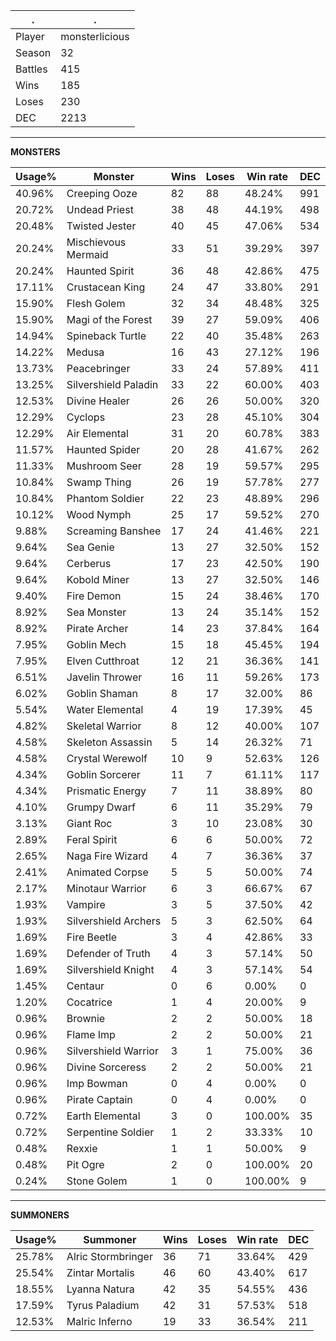 .|.
|-|-
Player|monsterlicious
Season|32
Battles|415
Wins|185
Loses|230
DEC|2213

---
**MONSTERS**

Usage%|Monster|Wins|Loses|Win rate|DEC|
-|-|-|-|-|-|
40.96%|Creeping Ooze|82|88|48.24%|991|
20.72%|Undead Priest|38|48|44.19%|498|
20.48%|Twisted Jester|40|45|47.06%|534|
20.24%|Mischievous Mermaid|33|51|39.29%|397|
20.24%|Haunted Spirit|36|48|42.86%|475|
17.11%|Crustacean King|24|47|33.80%|291|
15.90%|Flesh Golem|32|34|48.48%|325|
15.90%|Magi of the Forest|39|27|59.09%|406|
14.94%|Spineback Turtle|22|40|35.48%|263|
14.22%|Medusa|16|43|27.12%|196|
13.73%|Peacebringer|33|24|57.89%|411|
13.25%|Silvershield Paladin|33|22|60.00%|403|
12.53%|Divine Healer|26|26|50.00%|320|
12.29%|Cyclops|23|28|45.10%|304|
12.29%|Air Elemental|31|20|60.78%|383|
11.57%|Haunted Spider|20|28|41.67%|262|
11.33%|Mushroom Seer|28|19|59.57%|295|
10.84%|Swamp Thing|26|19|57.78%|277|
10.84%|Phantom Soldier|22|23|48.89%|296|
10.12%|Wood Nymph|25|17|59.52%|270|
9.88%|Screaming Banshee|17|24|41.46%|221|
9.64%|Sea Genie|13|27|32.50%|152|
9.64%|Cerberus|17|23|42.50%|190|
9.64%|Kobold Miner|13|27|32.50%|146|
9.40%|Fire Demon|15|24|38.46%|170|
8.92%|Sea Monster|13|24|35.14%|152|
8.92%|Pirate Archer|14|23|37.84%|164|
7.95%|Goblin Mech|15|18|45.45%|194|
7.95%|Elven Cutthroat|12|21|36.36%|141|
6.51%|Javelin Thrower|16|11|59.26%|173|
6.02%|Goblin Shaman|8|17|32.00%|86|
5.54%|Water Elemental|4|19|17.39%|45|
4.82%|Skeletal Warrior|8|12|40.00%|107|
4.58%|Skeleton Assassin|5|14|26.32%|71|
4.58%|Crystal Werewolf|10|9|52.63%|126|
4.34%|Goblin Sorcerer|11|7|61.11%|117|
4.34%|Prismatic Energy|7|11|38.89%|80|
4.10%|Grumpy Dwarf|6|11|35.29%|79|
3.13%|Giant Roc|3|10|23.08%|30|
2.89%|Feral Spirit|6|6|50.00%|72|
2.65%|Naga Fire Wizard|4|7|36.36%|37|
2.41%|Animated Corpse|5|5|50.00%|74|
2.17%|Minotaur Warrior|6|3|66.67%|67|
1.93%|Vampire|3|5|37.50%|42|
1.93%|Silvershield Archers|5|3|62.50%|64|
1.69%|Fire Beetle|3|4|42.86%|33|
1.69%|Defender of Truth|4|3|57.14%|50|
1.69%|Silvershield Knight|4|3|57.14%|54|
1.45%|Centaur|0|6|0.00%|0|
1.20%|Cocatrice|1|4|20.00%|9|
0.96%|Brownie|2|2|50.00%|18|
0.96%|Flame Imp|2|2|50.00%|21|
0.96%|Silvershield Warrior|3|1|75.00%|36|
0.96%|Divine Sorceress|2|2|50.00%|21|
0.96%|Imp Bowman|0|4|0.00%|0|
0.96%|Pirate Captain|0|4|0.00%|0|
0.72%|Earth Elemental|3|0|100.00%|35|
0.72%|Serpentine Soldier|1|2|33.33%|10|
0.48%|Rexxie|1|1|50.00%|9|
0.48%|Pit Ogre|2|0|100.00%|20|
0.24%|Stone Golem|1|0|100.00%|9|

---
**SUMMONERS**

Usage%|Summoner|Wins|Loses|Win rate|DEC|
-|-|-|-|-|-|
25.78%|Alric Stormbringer|36|71|33.64%|429|
25.54%|Zintar Mortalis|46|60|43.40%|617|
18.55%|Lyanna Natura|42|35|54.55%|436|
17.59%|Tyrus Paladium|42|31|57.53%|518|
12.53%|Malric Inferno|19|33|36.54%|211|
